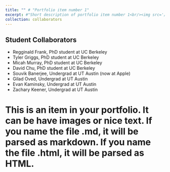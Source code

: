 ```yaml
---
title: "" # "Portfolio item number 1"
excerpt: #"Short description of portfolio item number 1<br/><img src='/images/500x300.png'>"
collection: collaborators
---
```


Student Collaborators
-----
- Regginald Frank, PhD student at UC Berkeley
- Tyler Griggs, PhD student at UC Berkeley
- Micah Murray, PhD student at UC Berkeley
- David Chu, PhD student at UC Berkeley
- Souvik Banerjee, Undergrad at UT Austin (now at Apple)
- Gilad Oved, Undergrad at UT Austin
- Evan Kaminsky, Undergrad at UT Austin
- Zachary Keener, Undergrad at UT Austin

# This is an item in your portfolio. It can be have images or nice text. If you name the file .md, it will be parsed as markdown. If you name the file .html, it will be parsed as HTML. 
